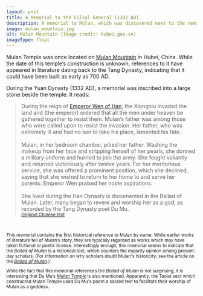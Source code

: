 ```yaml
---
layout: post
title: A Memorial to the Filial General (1332 AD)
description: A memorial to Mulan, which was discovered next to the remains of a temple on Mulan Mountain, claims to tell Mulan&rsquo;s true story.
image: mulan_mountain.jpg
alt: Mulan Mountain (Image credit: hubei.gov.cn)
imageType: float
---
```


Mulan Temple was once located on [Mulan Mountain](http://en.hubei.gov.cn/special/sinh_2015/summerresorts_2015/201507/t20150726_694712.shtml) in Hubei, China. While the date of this temple&rsquo;s construction is unknown, references to it have appeared in literature dating back to the Tang Dynasty, indicating that it could have been built as early as 700 AD.

During the Yuan Dynasty (1332 AD), a memorial was inscribed into a large stone beside the temple. It reads:

<blockquote>
During the reign of <a href="https://en.wikipedia.org/wiki/Emperor_Wen_of_Han">Emperor Wen of Han</a>, the Xiongniu invaded the land and (the emperor) ordered that all the men under heaven be gathered together to resist them. Mulan&rsquo;s father was among those who were called upon to resist the invasion. Her father, who was extremely ill and had no son to take his place, lamented his fate.<br />
<br />
Mulan, in her bedroom chamber, pitied her father. Washing the makeup from her face and stripping herself of her pearls, she donned a military uniform and hurried to join the army. She fought valiantly and returned victoriously after twelve years. For her meritorious service, she was offered a prominent position, which she declined, saying that she wished to return to her home to and serve her parents. Emperor Wen praised her noble aspirations.<br />
<br />
She lived during the Han Dynasty is documented in the Ballad of Mulan. Later, many began to revere and worship her as a god, as recorded by the Tang Dynasty poet Du Mu.
<small><br /><a href="https://books.google.com.tw/books?id=51ZyDwAAQBAJ&amp;pg=PA317&amp;lpg=PA317">Original Chinese text</a></spall></blockquote>
<br />

This memorial contains the first historical reference to Mulan by name. While earlier works of literature tell of Mulan&rsquo;s story, they are typically regarded as works which may have taken fictional or poetic license. Interestingly enough, this memorial seems to indicate that the <i>Ballad of Mulan</i> is a historical text, which counters the majority opinion among present-day scholars. (For information on why scholars doubt Mulan's historicity, see the article on the <a href="../northern_wei/ballad_of_mulan.html"><i>Ballad of Mulan</i></a>.)

While the fact that this memorial references the <i>Ballad of Mulan</i> is not surprising, it is interesting that Du Mu&rsquo;s <a href="../tang/mulan_temple_du_mu.html"><i>Mulan Temple</i></a> is also mentioned. Apparantly, the Taoist sect which constructed Mulan Temple used Du Mu's poem a sacred text to facilitate their worship of Mulan as a goddess.

